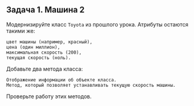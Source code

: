 ## Задача 1. Машина 2
Модернизируйте класс ``Toyota`` из прошлого урока. Атрибуты остаются такими же:

````
цвет машины (например, красный),
цена (один миллион),
максимальная скорость (200),
текущая скорость (ноль).
````
 

Добавьте два метода класса:
````
Отображение информации об объекте класса.
Метод, который позволяет устанавливать текущую скорость машины.
````
Проверьте работу этих методов.